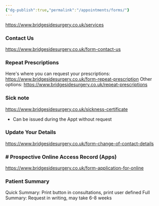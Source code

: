 ```yaml
---
{"dg-publish":true,"permalink":"/appointments/forms/"}
---
```


https://www.bridgesidesurgery.co.uk/services
### Contact Us
https://www.bridgesidesurgery.co.uk/form-contact-us
### Repeat Prescriptions
Here's where you can request your prescriptions:
https://www.bridgesidesurgery.co.uk/form-repeat-prescription
Other options: 
https://www.bridgesidesurgery.co.uk/repeat-prescriptions
### Sick note
https://www.bridgesidesurgery.co.uk/sickness-certificate
- Can be issued during the Appt without request
### Update Your Details
https://www.bridgesidesurgery.co.uk/form-change-of-contact-details
### # Prospective Online Access Record (Apps)
https://www.bridgesidesurgery.co.uk/form-application-for-online
### Patient Summary
Quick Summary: Print button in consultations, print user defined
Full Summary: Request in writing, may take 6-8 weeks